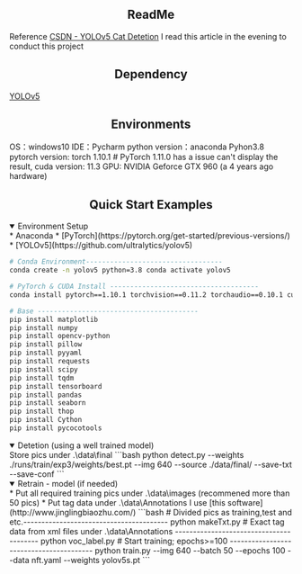 
## <div align="center">ReadMe</div>

Reference [CSDN - YOLOv5 Cat Detetion](https://blog.csdn.net/oJiWuXuan/article/details/107558286) I read this article in the evening to conduct this project 

## <div align="center">Dependency</div>
[YOLOv5](https://github.com/ultralytics/yolov5)

## <div align="center">Environments</div>
OS：windows10
IDE：Pycharm
python version：anaconda Pyhon3.8
pytorch version: torch 1.10.1  # PyTorch 1.11.0 has a issue can't display the result, 
cuda version: 11.3
GPU: NVIDIA Geforce GTX 960 (a 4 years ago hardware)

## <div align="center">Quick Start Examples</div>
<details open>
<summary>Environment Setup</summary>
  * Anaconda
  * [PyTorch](https://pytorch.org/get-started/previous-versions/)
  * [YOLOv5](https://github.com/ultralytics/yolov5)
    
```bash
# Conda Environment----------------------------------
conda create -n yolov5 python=3.8 conda activate yolov5

# PyTorch & CUDA Install -------------------------------------
conda install pytorch==1.10.1 torchvision==0.11.2 torchaudio==0.10.1 cudatoolkit=11.3 -c pytorch -c conda-forge

# Base ----------------------------------------
pip install matplotlib
pip install numpy
pip install opencv-python
pip install pillow
pip install pyyaml
pip install requests
pip install scipy
pip install tqdm
pip install tensorboard
pip install pandas
pip install seaborn
pip install thop
pip install Cython
pip install pycocotools
```
</details>

<details open>
<summary>Detetion (using a well trained model)</summary>
  Store pics under .\data\final
```bash
  python detect.py --weights ./runs/train/exp3/weights/best.pt --img 640 --source ./data/final/ --save-txt --save-conf
```  
</details>
<details open>
<summary>Retrain - model (if needed)</summary>
  * Put all required training pics under .\data\images (recommened more than 50 pics)
  * Put tag data under .\data\Annotations   I use [this software](http://www.jinglingbiaozhu.com/)
```bash
  # Divided pics as training,test and etc.----------------------------------------
  python makeTxt.py
  # Exact tag data from xml files under .\data\Annotations ----------------------------------------
  python voc_label.py
  # Start training;  epochs>=100 ----------------------------------------
  python train.py --img 640 --batch 50 --epochs 100 --data nft.yaml --weights yolov5s.pt
```  
</details>
